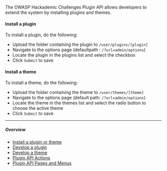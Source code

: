 The OWASP Hackademic Challenges Plugin API allows developers to extend the system by installing plugins and themes.

#### Install a plugin
To install a plugin, do the following:

* Upload the folder containing the plugin to `/user/plugins/[plugin]`
* Navigate to the options page (defaultpath : `/?url=admin/options`)
* Locate the plugin in the plugins list and select the checkbox
* Click `Submit` to save

#### Install a theme
To install a theme, do the following:

* Upload the folder containing the theme to `/user/themes/[theme]`
* Navigate to the options page (default path: `/?url=admin/options`)
* Locate the theme in the themes list and select the radio button to choose the active theme
* Click `Submit` to save

***

##### Overview

* [Install a plugin or theme](./Plugin-API-Install)
* [Develop a plugin](./Plugin-API-Plugin)
* [Develop a theme](./Plugin-API-Theme)
* [Plugin API Actions](./Plugin-API-Actions)
* [Plugin API Pages and Menus](./Plugin-API-Pages-and-Menus)
